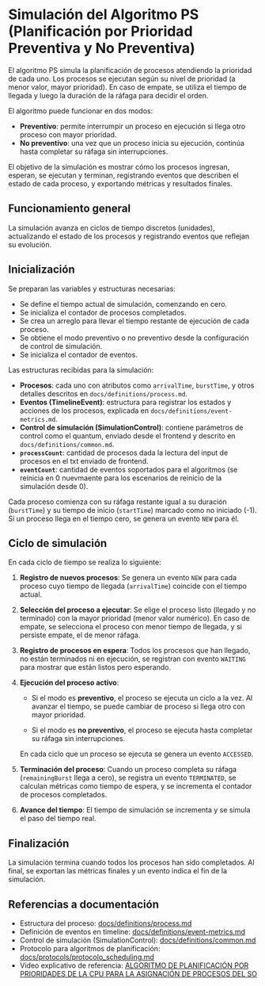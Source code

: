 # Simulación del Algoritmo PS (Planificación por Prioridad Preventiva y No Preventiva)

El algoritmo PS simula la planificación de procesos atendiendo la prioridad de cada uno. Los procesos se ejecutan según su nivel de prioridad (a menor valor, mayor prioridad). En caso de empate, se utiliza el tiempo de llegada y luego la duración de la ráfaga para decidir el orden.

El algoritmo puede funcionar en dos modos:

* **Preventivo**: permite interrumpir un proceso en ejecución si llega otro proceso con mayor prioridad.
* **No preventivo**: una vez que un proceso inicia su ejecución, continúa hasta completar su ráfaga sin interrupciones.

El objetivo de la simulación es mostrar cómo los procesos ingresan, esperan, se ejecutan y terminan, registrando eventos que describen el estado de cada proceso, y exportando métricas y resultados finales.

## Funcionamiento general

La simulación avanza en ciclos de tiempo discretos (unidades), actualizando el estado de los procesos y registrando eventos que reflejan su evolución.

## Inicialización

Se preparan las variables y estructuras necesarias:

* Se define el tiempo actual de simulación, comenzando en cero.
* Se inicializa el contador de procesos completados.
* Se crea un arreglo para llevar el tiempo restante de ejecución de cada proceso.
* Se obtiene el modo preventivo o no preventivo desde la configuración de control de simulación.
* Se inicializa el contador de eventos.

Las estructuras recibidas para la simulación:

* **Procesos**: cada uno con atributos como `arrivalTime`, `burstTime`, y otros detalles descritos en `docs/definitions/process.md`.
* **Eventos (TimelineEvent)**: estructura para registrar los estados y acciones de los procesos, explicada en `docs/definitions/event-metrics.md`.
* **Control de simulación (SimulationControl)**: contiene parámetros de control como el quantum, enviado desde el frontend y descrito en `docs/definitions/common.md`.
* **`processCount`**: cantidad de procesos dada la lectura del input de procesos en el txt enviado de frontend.
* **`eventCount`**: cantidad de eventos soportados para el algoritmos (se reinicia en 0 nuevmaente para los escenarios de reinicio de la simulación desde 0).

Cada proceso comienza con su ráfaga restante igual a su duración (`burstTime`) y su tiempo de inicio (`startTime`) marcado como no iniciado (-1). Si un proceso llega en el tiempo cero, se genera un evento `NEW` para él.

## Ciclo de simulación

En cada ciclo de tiempo se realiza lo siguiente:

1. **Registro de nuevos procesos**: Se genera un evento `NEW` para cada proceso cuyo tiempo de llegada (`arrivalTime`) coincide con el tiempo actual.

2. **Selección del proceso a ejecutar**: Se elige el proceso listo (llegado y no terminado) con la mayor prioridad (menor valor numérico). En caso de empate, se selecciona el proceso con menor tiempo de llegada, y si persiste empate, el de menor ráfaga.

3. **Registro de procesos en espera**: Todos los procesos que han llegado, no están terminados ni en ejecución, se registran con evento `WAITING` para mostrar que están listos pero esperando.

4. **Ejecución del proceso activo**:

   * Si el modo es **preventivo**, el proceso se ejecuta un ciclo a la vez. Al avanzar el tiempo, se puede cambiar de proceso si llega otro con mayor prioridad.

   * Si el modo es **no preventivo**, el proceso se ejecuta hasta completar su ráfaga sin interrupciones.

   En cada ciclo que un proceso se ejecuta se genera un evento `ACCESSED`.

5. **Terminación del proceso**: Cuando un proceso completa su ráfaga (`remainingBurst` llega a cero), se registra un evento `TERMINATED`, se calculan métricas como tiempo de espera, y se incrementa el contador de procesos completados.

6. **Avance del tiempo**: El tiempo de simulación se incrementa y se simula el paso del tiempo real.

## Finalización

La simulación termina cuando todos los procesos han sido completados. Al final, se exportan las métricas finales y un evento indica el fin de la simulación.

## Referencias a documentación

* Estructura del proceso: [docs/definitions/process.md](../definitions/process.md)
* Definición de eventos en timeline: [docs/definitions/event-metrics.md](../definitions/event_metrics.md)
* Control de simulación (SimulationControl): [docs/definitions/common.md](../definitions/common.md)
* Protocolo para algoritmos de planificación: [docs/protocols/protocolo\_scheduling.md](../protocols/protocolo_scheduling.md)
* Video explicativo de referencia: [ALGORITMO DE PLANIFICACIÓN POR PRIORIDADES DE LA CPU PARA LA ASIGNACIÓN DE PROCESOS DEL SO](https://www.youtube.com/watch?v=pc6JPdSUByA)
